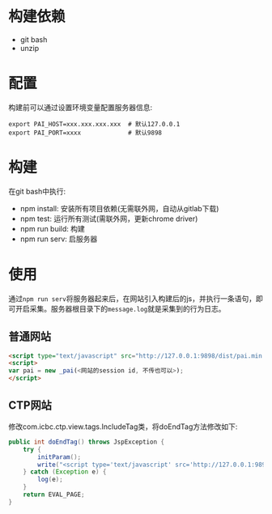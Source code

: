 # 构建依赖 #

- git bash
- unzip

# 配置 #

构建前可以通过设置环境变量配置服务器信息:

```shell
export PAI_HOST=xxx.xxx.xxx.xxx  # 默认127.0.0.1
export PAI_PORT=xxxx             # 默认9898
```

# 构建 #

在git bash中执行:

- npm install: 安装所有项目依赖(无需联外网，自动从gitlab下载)
- npm test: 运行所有测试(需联外网，更新chrome driver)
- npm run build: 构建
- npm run serv: 启服务器

# 使用 #

通过`npm run serv`将服务器起来后，在网站引入构建后的js，并执行一条语句，即可开启采集。服务器根目录下的`message.log`就是采集到的行为日志。

## 普通网站 ##

```html
<script type="text/javascript" src="http://127.0.0.1:9898/dist/pai.min.js"/>
<script>
var pai = new _pai(<网站的session id, 不传也可以>);
</script>
```

## CTP网站 ##

修改com.icbc.ctp.view.tags.IncludeTag类，将doEndTag方法修改如下:

```java
public int doEndTag() throws JspException {
    try {
        initParam();
        write("<script type='text/javascript' src='http://127.0.0.1:9898/dist/pai.min.js'></script><script>var pai = new _pai('" + String.valueOf(ExprUtil.getInstance().getString(getContext(), IChannel.SESSION_ID)) + "');</script>" + evaluate());
    } catch (Exception e) {
        log(e);
    }
    return EVAL_PAGE;
}
```
